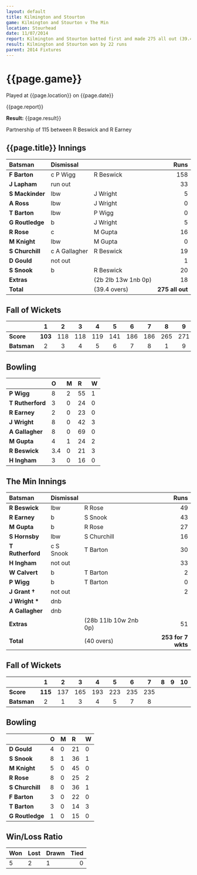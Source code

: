 ```yaml
---
layout: default
title: Kilmington and Stourton
game: Kilmington and Stourton v The Min
location: Stourhead
date: 11/07/2014
report: Kilmington and Stourton batted first and made 275 all out (39.4 overs). The Min replied with 253 for 7 wkts (40 overs) 
result: Kilmington and Stourton won by 22 runs
parent: 2014 Fixtures
---
```


# {{page.game}}

Played at {{page.location}} on {{page.date}}

{{page.report}}

**Result:** {{page.result}}

Partnership of 115 between R Beswick and R Earney

## {{page.title}} Innings

| Batsman | Dismissal |  | Runs |
|:---|:---|---|---:|
| **F Barton** | c P Wigg | R Beswick | 158 |
| **J Lapham** | run out |  | 33 |
| **S Mackinder** | lbw | J Wright | 5 |
| **A Ross** | lbw | J Wright | 0 |
| **T Barton** | lbw | P Wigg | 0 |
| **G Routledge** | b | J Wright | 5 |
| **R Rose** | c | M Gupta | 16 |
| **M Knight** | lbw | M Gupta | 0 |
| **S Churchill** | c A Gallagher | R Beswick | 19 |
| **D Gould** | not out |  | 1 |
| **S Snook** | b | R Beswick | 20 |
| **Extras** | | (2b 2lb 13w 1nb 0p) | 18 |
| **Total** | | (39.4 overs) | **275 all out** |

## Fall of Wickets

| | 1 | 2 | 3 | 4 | 5 | 6 | 7 | 8 | 9 | 10 |
|---|:---:|:---:|:---:|:---:|:---:|:---:|:---:|:---:|:---:|:---:|
| **Score** | **103** | 118 | 118 | 119 | 141 | 186 | 186 | 265 | 271 | 275 |
| **Batsman** | 2 | 3 | 4 | 5 | 6 | 7 | 8 | 1 | 9 | 11 |

## Bowling

| | O | M | R | W |
|---|:---|:---|:---|:---|
| **P Wigg** | 8 | 2 | 55 | 1 |
| **T Rutherford** | 3 | 0 | 24 | 0 |
| **R Earney** | 2 | 0 | 23 | 0 |
| **J Wright** | 8 | 0 | 42 | 3 |
| **A Gallagher** | 8 | 0 | 69 | 0 |
| **M Gupta** | 4 | 1 | 24 | 2 |
| **R Beswick** | 3.4 | 0 | 21 | 3 |
| **H Ingham** | 3 | 0 | 16 | 0 |

## The Min Innings

| Batsman | Dismissal |  | Runs |
|:---|:---|---|---:|
| **R Beswick** | lbw | R Rose | 49 |
| **R Earney** | b | S Snook | 43 |
| **M Gupta** | b | R Rose | 27 |
| **S Hornsby** | lbw | S Churchill | 16 |
| **T Rutherford** | c S Snook | T Barton | 30 |
| **H Ingham** | not out |  | 33 |
| **W Calvert** | b | T Barton | 2 |
| **P Wigg** | b | T Barton | 0 |
| **J Grant &#8224;** | not out |  | 2 |
| **J Wright &#42;** | dnb |  |  |
| **A Gallagher** | dnb |  |  |
| **Extras** | | (28b 11lb 10w 2nb 0p) | 51 |
| **Total** | | (40 overs) | **253 for 7 wkts** |

## Fall of Wickets

| | 1 | 2 | 3 | 4 | 5 | 6 | 7 | 8 | 9 | 10 |
|---|:---:|:---:|:---:|:---:|:---:|:---:|:---:|:---:|:---:|:---:|
| **Score** | **115** | 137 | 165 | 193 | 223 | 235 | 235 |  |  |  |
| **Batsman** | 2 | 1 | 3 | 4 | 5 | 7 | 8 |  |  |  |

## Bowling

| | O | M | R | W |
|---|:---|:---|:---|:---|
| **D Gould** | 4 | 0 | 21 | 0 |
| **S Snook** | 8 | 1 | 36 | 1 |
| **M Knight** | 5 | 0 | 45 | 0 |
| **R Rose** | 8 | 0 | 25 | 2 |
| **S Churchill** | 8 | 0 | 36 | 1 |
| **F Barton** | 3 | 0 | 22 | 0 |
| **T Barton** | 3 | 0 | 14 | 3 |
| **G Routledge** | 1 | 0 | 15 | 0 |

## Win/Loss Ratio

| Won | Lost | Drawn | Tied |
|:---|:---|:---|---:|
| 5 | 2 | 1 | 0 |